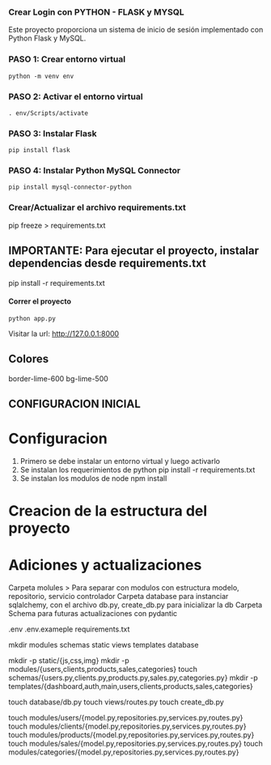 ### Crear Login con PYTHON - FLASK y MYSQL

Este proyecto proporciona un sistema de inicio de sesión implementado con Python Flask y MySQL.

### PASO 1: Crear entorno virtual
	python -m venv env


### PASO 2: Activar el entorno virtual
	. env/Scripts/activate

### PASO 3: Instalar Flask
	pip install flask

### PASO 4: Instalar Python MySQL Connector
	pip install mysql-connector-python

### Crear/Actualizar el archivo requirements.txt
pip freeze > requirements.txt

## IMPORTANTE: Para ejecutar el proyecto, instalar dependencias desde requirements.txt

pip install -r requirements.txt

#### Correr el proyecto
	python app.py

Visitar la url: http://127.0.0.1:8000

## Colores

border-lime-600 bg-lime-500



####
## CONFIGURACION INICIAL

# Configuracion

1. Primero se debe instalar un entorno virtual y luego activarlo
2. Se instalan los requerimientos de python
    pip install -r requirements.txt
3. Se instalan los modulos de node
    npm install 

# Creacion de la estructura del proyecto

# Adiciones y actualizaciones

Carpeta molules > Para separar con modulos con estructura modelo, repositorio, servicio controlador
Carpeta database para instanciar sqlalchemy, con el archivo db.py, create_db.py para inicializar la db
Carpeta Schema para futuras actualizaciones con pydantic


.env
.env.exameple
requirements.txt



mkdir modules schemas static views templates database

mkdir -p static/{js,css,img}
mkdir -p modules/{users,clients,products,sales,categories} 
touch schemas/{users.py,clients.py,products.py,sales.py,categories.py} 
mkdir -p templates/{dashboard,auth,main,users,clients,products,sales,categories}

touch database/db.py
touch views/routes.py
touch create_db.py

touch modules/users/{model.py,repositories.py,services.py,routes.py}
touch modules/clients/{model.py,repositories.py,services.py,routes.py}
touch modules/products/{model.py,repositories.py,services.py,routes.py}
touch modules/sales/{model.py,repositories.py,services.py,routes.py}
touch modules/categories/{model.py,repositories.py,services.py,routes.py}

